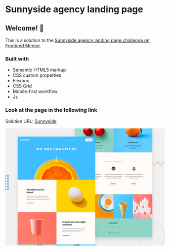# Sunnyside agency landing page

## Welcome! 👋

This is a solution to the [Sunnyside agency landing page challenge on Frontend Mentor](https://www.frontendmentor.io/challenges/sunnyside-agency-landing-page-7yVs3B6ef). 


### Built with

- Semantic HTML5 markup
- CSS custom properties
- Flexbox
- CSS Grid
- Mobile-first workflow
- Js



### Look at the page in the following link
Solution URL: [Sunnyside](https://vane17.github.io/1-sunnyside-agency-landing-page-/)


![Design preview for the Sunnyside agency landing page coding challenge](./design/desktop-preview.jpg)
